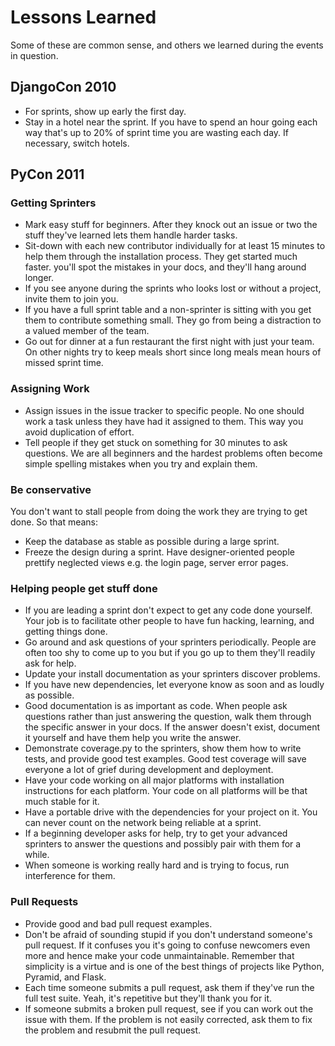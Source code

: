 # Lessons Learned

Some of these are common sense, and others we learned during the events in question.

## DjangoCon 2010

- For sprints, show up early the first day.
- Stay in a hotel near the sprint. If you have to spend an hour going each way that's up to 20% of sprint time you are wasting each day. If necessary, switch hotels.

## PyCon 2011

### Getting Sprinters

- Mark easy stuff for beginners. After they knock out an issue or two the stuff they've learned lets them handle harder tasks.
- Sit-down with each new contributor individually for at least 15 minutes to help them through the installation process. They get started much faster. you'll spot the mistakes in your docs, and they'll hang around longer.
- If you see anyone during the sprints who looks lost or without a project, invite them to join you.
- If you have a full sprint table and a non-sprinter is sitting with you get them to contribute something small. They go from being a distraction to a valued member of the team.
- Go out for dinner at a fun restaurant the first night with just your team. On other nights try to keep meals short since long meals mean hours of missed sprint time.

### Assigning Work

- Assign issues in the issue tracker to specific people. No one should work a task unless they have had it assigned to them. This way you avoid duplication of effort.
- Tell people if they get stuck on something for 30 minutes to ask questions. We are all beginners and the hardest problems often become simple spelling mistakes when you try and explain them.

### Be conservative

You don't want to stall people from doing the work they are trying to get done. So that means:

- Keep the database as stable as possible during a large sprint.
- Freeze the design during a sprint. Have designer-oriented people prettify neglected views e.g. the login page, server error pages.

### Helping people get stuff done

- If you are leading a sprint don't expect to get any code done yourself. Your job is to facilitate other people to have fun hacking, learning, and getting things done.
- Go around and ask questions of your sprinters periodically. People are often too shy to come up to you but if you go up to them they'll readily ask for help.
- Update your install documentation as your sprinters discover problems.
- If you have new dependencies, let everyone know as soon and as loudly as possible.
- Good documentation is as important as code. When people ask questions rather than just answering the question, walk them through the specific answer in your docs. If the answer doesn't exist, document it yourself and have them help you write the answer.
- Demonstrate coverage.py to the sprinters, show them how to write tests, and provide good test examples. Good test coverage will save everyone a lot of grief during development and deployment.
- Have your code working on all major platforms with installation instructions for each platform. Your code on all platforms will be that much stable for it.
- Have a portable drive with the dependencies for your project on it. You can never count on the network being reliable at a sprint.
- If a beginning developer asks for help, try to get your advanced sprinters to answer the questions and possibly pair with them for a while.
- When someone is working really hard and is trying to focus, run interference for them.

### Pull Requests

- Provide good and bad pull request examples.
- Don't be afraid of sounding stupid if you don't understand someone's pull request. If it confuses you it's going to confuse newcomers even more and hence make your code unmaintainable. Remember that simplicity is a virtue and is one of the best things of projects like Python, Pyramid, and Flask.
- Each time someone submits a pull request, ask them if they've run the full test suite. Yeah, it's repetitive but they'll thank you for it.
- If someone submits a broken pull request, see if you can work out the issue with them. If the problem is not easily corrected, ask them to fix the problem and resubmit the pull request.
